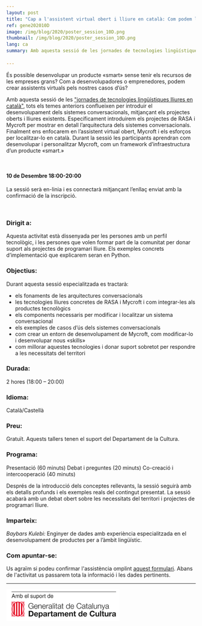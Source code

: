 ```yaml
---
layout: post
title: "Cap a l'assistent virtual obert i lliure en català: Com podem localitzar Mycroft?"
ref: gene202010D
image: /img/blog/2020/poster_session_10D.png
thumbnail: /img/blog/2020/poster_session_10D.png
lang: ca
summary: Amb aquesta sessió de les jornades de tecnologies lingüístiques lliures en català, tots els temes anteriors conflueixen per introduir el desenvolupament dels sistemes conversacionals, mitjançant els projectes oberts i lliures existents. Específicament ens enfocarem en l’assistent virtual obert, Mycroft i els esforços per localitzar-lo en català. Durant la sessió les participants aprendran com desenvolupar i personalitzar Mycroft, com un framework d’infraestructura d’un producte «smart.»

---
```


És possible desenvolupar un producte «smart» sense tenir els recursos de les empreses grans? Com a desenvolupadores o emprenedores, podem crear assistents virtuals pels nostres casos d’ús? 

Amb aquesta sessió de les ["jornades de tecnologies lingüístiques lliures en català"][jornades], tots els temes anteriors conflueixen per introduir el desenvolupament dels sistemes conversacionals, mitjançant els projectes oberts i lliures existents. Específicament introduirem els projectes de RASA i Mycroft per mostrar en detall l’arquitectura dels sistemes conversacionals. Finalment ens enfocarem en l’assistent virtual obert, Mycroft i els esforços per localitzar-lo en català. Durant la sessió les participants aprendran com desenvolupar i personalitzar Mycroft, com un framework d’infraestructura d’un producte «smart.»

<br/>

#### 10 de Desembre 18:00-20:00
La sessió serà en-linia i es connectarà mitjançant l’enllaç enviat amb la confirmació de la inscripció.

<br/>

### Dirigit a:
Aquesta activitat està dissenyada per les persones amb un perfil tecnològic, i les persones que volen  formar part de la comunitat per donar suport als projectes de programari lliure. Els exemples concrets d’implementació que explicarem seran en Python.

### Objectius:
Durant aquesta sessió especialitzada es tractarà:
* els fonaments de les arquitectures conversacionals
* les tecnologies lliures concretes de RASA i Mycroft i com integrar-les als productes tecnològics
* els components necessaris per modificar i localitzar un sistema conversacional
* els exemples de casos d’ús dels sistemes conversacionals
* com crear un entorn de desenvolupament de Mycroft, com modificar-lo i desenvolupar nous «skills»
* com millorar aquestes tecnologies i donar suport sobretot per respondre a les necessitats del territori

### Durada:
2 hores (18:00 – 20:00)

### Idioma:
Català/Castellà

### Preu:
Gratuït. Aquests tallers tenen el suport del Departament de la Cultura.

### Programa:
Presentació (60 minuts) Debat i preguntes (20 minuts) Co-creació i intercooperació (40 minuts)

Després de la introducció dels conceptes rellevants, la sessió seguirà amb els detalls profunds i els exemples reals del contingut presentat. La sessió acabarà amb un debat obert sobre les necessitats del territori i projectes de programari lliure.

### Imparteix:
_Baybars Kulebi:_ Enginyer de dades amb experiència especialitzada en el desenvolupament de productes per a l’àmbit lingüístic.

### Com apuntar-se:
Us agraïm si podeu confirmar l'assistència omplint [aquest formulari](https://limesurvey.collectivat.cat/index.php?r=survey/index&sid=). Abans de l'activitat us passarem tota la informació i les dades pertinents.

---
<img src="/img/logo_generalitat.png" width="60%"/>

[jornades]: /blog/2020-11-06-jornades-de-tecnologies-lliures-de-la-parla/
